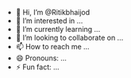- 👋 Hi, I’m @Ritikbhaijod
- 👀 I’m interested in ...
- 🌱 I’m currently learning ...
- 💞️ I’m looking to collaborate on ...
- 📫 How to reach me ...
- 😄 Pronouns: ...
- ⚡ Fun fact: ...

<!---
Ritikbhaijod/Ritikbhaijod is a ✨ special ✨ repository because its `README.md` (this file) appears on your GitHub profile.
You can click the Preview link to take a look at your changes.
--->
